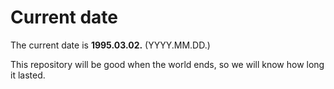 # Current date

The current date is **1995.03.02.** (YYYY.MM.DD.)

This repository will be good when the world ends, so we will know how long it lasted.